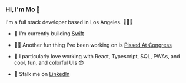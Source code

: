 ### Hi, I'm Mo 👋

I'm a full stack developer based in Los Angeles. 👩🏻‍💻

- 🔭  I’m currently building [Swift](https://github.com/ajustinpatterson/Swift-Video-Meetings)

- 💃🏻  Another fun thing I've been working on is [Pissed At Congress](https://github.com/ommwong/pissed-at-congress)

- 🌱  I particularly love working with React, Typescript, SQL, PWAs, and cool, fun, and colorful UIs 😎

- 👀  Stalk me on [LinkedIn](https://www.linkedin.com/in/mowong1/)

